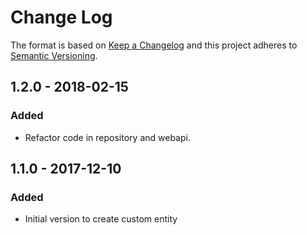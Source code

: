# Change Log
The format is based on [Keep a Changelog](http://keepachangelog.com/)
and this project adheres to [Semantic Versioning](http://semver.org/).

## 1.2.0 - 2018-02-15
### Added
- Refactor code in repository and webapi.

## 1.1.0 - 2017-12-10
### Added
- Initial version to create custom entity